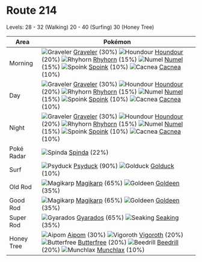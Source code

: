 # Route 214
Levels: 28 - 32 (Walking) 20 - 40 (Surfing) 30 (Honey Tree)

Area       | Pokémon
---        | ---
Morning    | ![][075]  [Graveler] (30%) ![][228]  [Houndour] (20%) ![][111]  [Rhyhorn] (15%)  ![][322]  [Numel] (15%) ![][325]  [Spoink] (10%) ![][331]  [Cacnea] (10%)<br>
Day        | ![][075]  [Graveler] (30%) ![][228]  [Houndour] (20%) ![][111]  [Rhyhorn] (15%)  ![][322]  [Numel] (15%) ![][325]  [Spoink] (10%) ![][331]  [Cacnea] (10%)<br>
Night      | ![][075]  [Graveler] (30%) ![][228]  [Houndour] (20%) ![][111]  [Rhyhorn] (15%)  ![][322]  [Numel] (15%) ![][325]  [Spoink] (10%) ![][331]  [Cacnea] (10%)<br>
Poké Radar | ![][327]  [Spinda] (22%)
Surf       | ![][054]  [Psyduck] (90%) ![][055]  [Golduck] (10%)
Old Rod    | ![][129]  [Magikarp] (65%) ![][118]  [Goldeen] (35%)
Good Rod   | ![][129]  [Magikarp] (65%) ![][118]  [Goldeen] (35%)
Super Rod  | ![][130]  [Gyarados] (65%) ![][119]  [Seaking] (35%)
Honey Tree | ![][190]  [Aipom] (30%) ![][288]  [Vigoroth] (20%) ![][012]  [Butterfree] (20%)  ![][015]  [Beedrill] (20%) ![][446]  [Munchlax] (10%)


[012]: https://raw.githubusercontent.com/PokeAPI/sprites/master/sprites/pokemon/12.png "Butterfree"
[015]: https://raw.githubusercontent.com/PokeAPI/sprites/master/sprites/pokemon/15.png "Beedrill"
[054]: https://raw.githubusercontent.com/PokeAPI/sprites/master/sprites/pokemon/54.png "Psyduck"
[055]: https://raw.githubusercontent.com/PokeAPI/sprites/master/sprites/pokemon/55.png "Golduck"
[075]: https://raw.githubusercontent.com/PokeAPI/sprites/master/sprites/pokemon/75.png "Graveler"
[111]: https://raw.githubusercontent.com/PokeAPI/sprites/master/sprites/pokemon/111.png "Rhyhorn"
[118]: https://raw.githubusercontent.com/PokeAPI/sprites/master/sprites/pokemon/118.png "Goldeen"
[119]: https://raw.githubusercontent.com/PokeAPI/sprites/master/sprites/pokemon/119.png "Seaking"
[129]: https://raw.githubusercontent.com/PokeAPI/sprites/master/sprites/pokemon/129.png "Magikarp"
[130]: https://raw.githubusercontent.com/PokeAPI/sprites/master/sprites/pokemon/130.png "Gyarados"
[190]: https://raw.githubusercontent.com/PokeAPI/sprites/master/sprites/pokemon/190.png "Aipom"
[228]: https://raw.githubusercontent.com/PokeAPI/sprites/master/sprites/pokemon/228.png "Houndour"
[288]: https://raw.githubusercontent.com/PokeAPI/sprites/master/sprites/pokemon/288.png "Vigoroth"
[322]: https://raw.githubusercontent.com/PokeAPI/sprites/master/sprites/pokemon/322.png "Numel"
[325]: https://raw.githubusercontent.com/PokeAPI/sprites/master/sprites/pokemon/325.png "Spoink"
[327]: https://raw.githubusercontent.com/PokeAPI/sprites/master/sprites/pokemon/327.png "Spinda"
[331]: https://raw.githubusercontent.com/PokeAPI/sprites/master/sprites/pokemon/331.png "Cacnea"
[446]: https://raw.githubusercontent.com/PokeAPI/sprites/master/sprites/pokemon/446.png "Munchlax"
[Butterfree]: /pokemon_changes/012.md
[Beedrill]: /pokemon_changes/015.md
[Psyduck]: /pokemon_changes/054.md
[Golduck]: /pokemon_changes/055.md
[Graveler]: /pokemon_changes/075.md
[Rhyhorn]: /pokemon_changes/111.md
[Goldeen]: /pokemon_changes/118.md
[Seaking]: /pokemon_changes/119.md
[Magikarp]: /pokemon_changes/129.md
[Gyarados]: /pokemon_changes/130.md
[Aipom]: /pokemon_changes/190.md
[Houndour]: /pokemon_changes/228.md
[Vigoroth]: /pokemon_changes/288.md
[Numel]: /pokemon_changes/322.md
[Spoink]: /pokemon_changes/325.md
[Spinda]: /pokemon_changes/327.md
[Cacnea]: /pokemon_changes/331.md
[Munchlax]: /pokemon_changes/446.md
